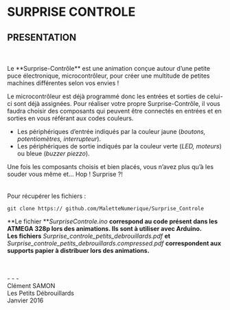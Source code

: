 # SURPRISE CONTROLE

## PRESENTATION

<br />
<br />
Le **Surprise-Contrôle** est une animation conçue autour d’une petite puce électronique, microcontrôleur, pour créer une multitude de petites machines différentes selon vos envies !
Le microcontrôleur est déjà programmé donc les entrées et sorties de celui-ci sont déjà assignées. Pour réaliser votre propre Surprise-Contrôle, il vous faudra choisir des composants qui peuvent être connectés en entrées et en sorties en vous référant aux codes couleurs.
- Les périphériques d’entrée indiqués par la couleur jaune (*boutons, potentiomètres, interrupteur*).- Les périphériques de sortie indiqués par la couleur verte (*LED, moteurs*) ou bleue (*buzzer piezzo*).
Une fois les composants choisis et bien placés, vous n’avez plus qu’à les souder vous même et... Hop ! Surprise ?!
<br />
<br />
<br />
Pour récupérer les fichiers : 

`git clone https://	github.com/MaletteNumerique/Surprise_Controle`

**Le fichier ***SurpriseControle.ino* **correspond au code présent dans les ATMEGA 328p lors des animations. Ils sont à utiliser avec Arduino. <br />**
**Les fichiers** *Surprise_controle_petits_debrouillards.pdf* **et** *Surprise_controle_petits_debrouillards.compressed.pdf* **correspondent aux supports papier à distribuer lors des animations.**

<br />
<br />
- - -
<br />
Clément SAMON<br />
Les Petits Débrouillards <br />
Janvier 2016